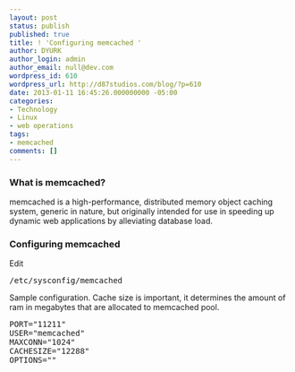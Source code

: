 ```yaml
---
layout: post
status: publish
published: true
title: ! 'Configuring memcached '
author: DYURK
author_login: admin
author_email: null@dev.com
wordpress_id: 610
wordpress_url: http://d87studios.com/blog/?p=610
date: 2013-01-11 16:45:26.000000000 -05:00
categories:
- Technology
- Linux
- web operations
tags:
- memcached
comments: []
---
```

<h3>What is memcached?</h3>
memcached is a high-performance, distributed memory object caching system, generic in nature, but originally intended for use in speeding up dynamic web applications by alleviating database load.
<h3>Configuring memcached</h3>
Edit
<pre>/etc/sysconfig/memcached</pre>
Sample configuration. Cache size is important, it determines the amount of ram in megabytes that are allocated to memcached pool.
<pre>PORT="11211"
USER="memcached"
MAXCONN="1024"
CACHESIZE="12288"
OPTIONS=""</pre>
